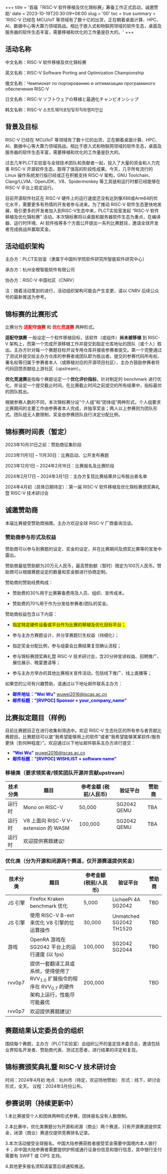 +++
title = '首届「RISC-V 软件移植及优化锦标赛」筹备工作正式启动，诚邀赞助'
date = 2023-10-19T20:30:09+08:00
slug = '00'
toc =  true
summary = 'RISC-V 已经在 MCU/IoT 等领域有了数十亿的出货，正在朝着桌面计算、HPC、AI、数据中心等大算力领域挑战。相比于嵌入式和物联网领域的软件生态，桌面及服务器的软件生态丰富，需要移植和优化的工作量是巨大的。'
+++

## 活动名称

中文名称：RISC-V 软件移植及优化锦标赛

英文名称：RISC-V Software Porting and Optimization Championship

俄文名称：Чемпионат по портированию и оптимизации программного обеспечения RISC-V

日文名称：RISC-V ソフトウェアの移植と最適化チャンピオンシップ

韩文名称：RISC-V 소프트웨어포팅및최적화챔피언십

## 背景及目标

RISC-V 已经在 MCU/IoT 等领域有了数十亿的出货，正在朝着桌面计算、HPC、AI、数据中心等大算力领域挑战。相比于嵌入式和物联网领域的软件生态，桌面及服务器的软件生态丰富，需要移植和优化的工作量是巨大的。

过去几年PLCT实验室与全球技术团队和贡献者一起，投入了大量的资金和人力完善 RISC-V 开源软件生态，取得了很高的阶段性成果。今天，几乎所有流行的 Linux 操作系统发行版已经或正在积极支持 RISC-V 架构，GNU Toolchain、Clang/LLVM、OpenJDK、V8、Spidermonkey  等工具链和运行时都已经能够在 RISC-V 平台上稳定运行。

目前开源软件社区在 RISC-V 硬件上的运行速度还没有达到像X86或Arm64的优化水平，需要更多有热情的开发者参与进来。为了推动 RISC-V 软件生态更快地发展，吸引更多的开发者加入到RISC-V生态中来，PLCT实验室发起 “RISC-V 软件移植及优化锦标赛” 活动。本次锦标赛将以桌面和服务器软件生态为重点，在编译器、运行时环境、AI 软件栈等多个方面公开提出一系列比赛题目，邀请全球开发者完成挑战并赢取奖金。

## 活动组织架构

主办方：PLCT实验室（隶属于中国科学院软件研究所智能软件研究中心）

承办方：杭州全橙智能软件有限公司

协办方：RISC-V 中国社区（CNRV）

注：随着活动策划的进行，活动组织架构可能会产生变更，请以 CNRV 后续公众号的最新推送为参考。

## 锦标赛的比赛形式

比赛分为 <font color=red>**适配夺旗赛**</font> 和 <font color=red>**优化竞速赛**</font> 两种形式。

**适配夺旗赛** 一般设定一个软件移植目标，该软件（或组件）**尚未被移植** 到 RISC-V 架构上，而第一个完成开源移植工作并提交到指定仓库地址的团队（或个人）胜出。主办方针对每一个赛题目标开设专用仓库并接收参赛者提交。第一个完整通过了测试并提交给主办方仓库的参赛者或团队即为胜出者。提交的参赛代码所有权、署名权等归属于参赛者本人（或移植对应的开源项目社区），主办方鼓励参赛者将代码回馈贡献给上游社区（upstream）。

**优化竞速赛**是指每个赛题设定一个**优化评价指标**，针对制定的 benchmark 进行优化，并设定一个提交截止时间。在比赛截止时间之前提交的所有结果中，指标最优的团队胜出。

根据参赛人数的不同，本次锦标赛分设“个人组”和“团体组”两种形式。个人组要求比赛期间的主要工作由参赛者本人完成，并独享奖金；两人以上参赛则为团队形式。团队组无人数限制，奖金由参赛团队自行决定分配比例。

## 锦标赛时间表（暂定）

2023年10月31日之前：赞助商征集阶段

2023年11月1日 – 11月30日：比赛启动、公开发布赛题

2023年12月1日 – 2024年2月16日：比赛报名及比赛阶段

2024年2月17日 – 2024年3月1日：主办方复现比赛结果并公布胜出者名单

2024年4月初（具体日期待定）：第一届 RISC-V 软件移植及优化锦标赛颁奖典礼暨 RISC-V 技术研讨会

## **诚邀赞助商**

本届比赛接受赞助商捐赠。主办方欢迎全球 RISC-V 厂商垂询洽谈。

### 赞助商参与形式及权益

赞助商可以参与到赛题的设定、奖金的设定，并在比赛期间及颁奖比赛等的宣发中露出。

赞助商最低赞助额为20万元人民币，最高赞助额（暂时）限定为100万人民币。赞助商可以根据赛题设定的数量和奖金额进行协商定制。

赞助商的赞助经费构成：

- 赞助费的30%用于比赛筹备费用及人员、组织、宣传成本。

- 赞助费的70%用于作为分发给参赛者/团队的奖金。

赞助商权益包含以下内容：

- <font style="background:Yellow">指定特定硬件设备或平台作为比赛的移植及优化目标平台；</font>

- 参与主办方赛题设计，并分享赛题衍生权益（待细化）；

- 指定奖金分配比例，参与组委会比赛结果复现确认流程；

- 参与锦标赛颁奖典礼暨 RISC-V 技术研讨会，含20分钟宣讲权益、招聘推广、展位展示、晚宴邀请等；

- 参与主办方举办的其他比赛相关宣传活动，包括线下推广、线上直播等；

如果您的公司有兴趣赞助，请通过以下地址邮件联系主办方：

- <font color=Blue>**邮件地址：“Wei Wu”**</font> wuwei2016@iscas.ac.cn
- <font color=Blue>**邮件标题：”[RVPOC] Sponsor + your_company_name”**</font>

## 比赛拟定题目（样例)

目前比赛题目正在进行收集和筛选中。欢迎 RISC-V 生态社区的所有参与者贡献比赛题目。比赛题目可以是“我希望能够用上的软件”或者“我希望能够某某软件/服务更快（到何种程度）”。欢迎通过以下地址邮件联系主办方进行提交：

- <font color=Blue>**“Wei Wu”**</font> wuwei2016@iscas.ac.cn
- <font color=Blue>**邮件标题：”[RVPOC] WISHLIST + software name”**</font>

### 移植类（要求领奖者/领奖团队开源并贡献upstream）

| 技术分类  | 题目                                 | 参考金额 (税前/人民币) | 验证平台      | 赞助商    |
| -------- | ----------------------------------- | ------------------- | ----------- | -------- |
| 运行时    | Mono on RISC-V                      |  50,000             | SG2042 QEMU | TBA      |
| 运行时    | V8 上面向 RISC-V V-extension 的 WASM |  100,000             | SG2042 QEMU | TBA      |
| 运行时    | 欢迎提供赛题建议!                       |                     |             |           |

### 优化类（分为开源和闭源两个赛道，仅开源赛道提供奖金）

| 技术分类 | 题目       | 参考金额 (税前/人民币) | 验证平台 | 赞助商    |
| ------ | ---------- | -------------------- | -------- | -------- |
| JS 引擎 | Firefox Kraken benchmark 优化     | 5,000    | LicheePi 4A  SG2042       | TBD         |
| JS 引擎 | 使用 RISC-V B-ext 来优化 V8 引擎的位运算操作 | 30,000         | Unmatched SG2042 TH1520         | TBD         |
| 游戏    | OpenRA 游戏在 SG2042 平台上的运行速度 (以 fps)     | 100,000         | SG2042 SG2044         | TBD         |
| rvv0p7 | 提供一套翻译工具或系统，使得使用了 RVV<sub>1.0</sub> 扩展指令的程序在 RVV<sub>0.7</sub> 的硬件架构上运行，性能尽可能最优 | 200,000         |          | TBD         |
| rvv0p7    | 欢迎提供赛题建议!                       |                     |             |           |

## 赛题结果认定委员会的组织

围绕每个赛题，主办方（PLCT实验室）会组织公开的鉴定技术委员会，邀请包括业界知名开发者、赞助商代表、测试志愿者，进行结果的评定和复现。

## 锦标赛颁奖典礼暨 RISC-V 技术研讨会

时间：2024年4月初
地点：杭州市（待定，欢迎场地赞助）
形式：线下，研讨会形式，全天。
议程：2024年3月份公布。

## 参赛说明（持续更新中）

1.本比赛接受个人和团体两种形式参赛，团体报名没有人数限制。

2.本比赛中，优化类赛题分为开源和闭源（商业）两个赛道，只有开源赛道提供奖金，闭源（商业）赛道仅提供竞赛排名记录。

3.本次活动接受全球报名。中国大陆参赛获胜者接受奖金需要中国境内本人银行卡；非中国大陆参赛者需要提供护照或通行证身份信息和银行信息，其中银行支付需要有 SWIFT 或 CIPS 支持。

4.其他更多报名须知请留意后续通知推送。
